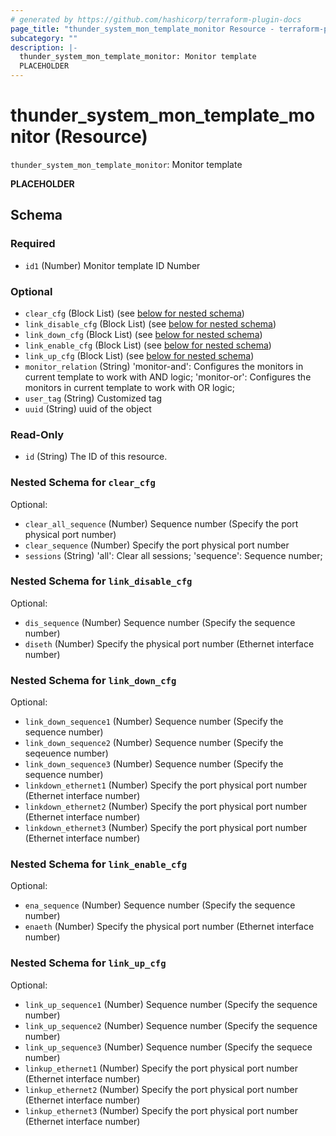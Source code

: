 ```yaml
---
# generated by https://github.com/hashicorp/terraform-plugin-docs
page_title: "thunder_system_mon_template_monitor Resource - terraform-provider-thunder"
subcategory: ""
description: |-
  thunder_system_mon_template_monitor: Monitor template
  PLACEHOLDER
---
```


# thunder_system_mon_template_monitor (Resource)

`thunder_system_mon_template_monitor`: Monitor template

__PLACEHOLDER__



<!-- schema generated by tfplugindocs -->
## Schema

### Required

- `id1` (Number) Monitor template ID Number

### Optional

- `clear_cfg` (Block List) (see [below for nested schema](#nestedblock--clear_cfg))
- `link_disable_cfg` (Block List) (see [below for nested schema](#nestedblock--link_disable_cfg))
- `link_down_cfg` (Block List) (see [below for nested schema](#nestedblock--link_down_cfg))
- `link_enable_cfg` (Block List) (see [below for nested schema](#nestedblock--link_enable_cfg))
- `link_up_cfg` (Block List) (see [below for nested schema](#nestedblock--link_up_cfg))
- `monitor_relation` (String) 'monitor-and': Configures the monitors in current template to work with AND logic; 'monitor-or': Configures the monitors in current template to work with OR logic;
- `user_tag` (String) Customized tag
- `uuid` (String) uuid of the object

### Read-Only

- `id` (String) The ID of this resource.

<a id="nestedblock--clear_cfg"></a>
### Nested Schema for `clear_cfg`

Optional:

- `clear_all_sequence` (Number) Sequence number (Specify the port physical port number)
- `clear_sequence` (Number) Specify the port physical port number
- `sessions` (String) 'all': Clear all sessions; 'sequence': Sequence number;


<a id="nestedblock--link_disable_cfg"></a>
### Nested Schema for `link_disable_cfg`

Optional:

- `dis_sequence` (Number) Sequence number (Specify the sequence number)
- `diseth` (Number) Specify the physical port number (Ethernet interface number)


<a id="nestedblock--link_down_cfg"></a>
### Nested Schema for `link_down_cfg`

Optional:

- `link_down_sequence1` (Number) Sequence number (Specify the sequence number)
- `link_down_sequence2` (Number) Sequence number (Specify the seqeuence number)
- `link_down_sequence3` (Number) Sequence number (Specify the sequence number)
- `linkdown_ethernet1` (Number) Specify the port physical port number (Ethernet interface number)
- `linkdown_ethernet2` (Number) Specify the port physical port number (Ethernet interface number)
- `linkdown_ethernet3` (Number) Specify the port physical port number (Ethernet interface number)


<a id="nestedblock--link_enable_cfg"></a>
### Nested Schema for `link_enable_cfg`

Optional:

- `ena_sequence` (Number) Sequence number (Specify the sequence number)
- `enaeth` (Number) Specify the physical port number (Ethernet interface number)


<a id="nestedblock--link_up_cfg"></a>
### Nested Schema for `link_up_cfg`

Optional:

- `link_up_sequence1` (Number) Sequence number (Specify the sequence number)
- `link_up_sequence2` (Number) Sequence number (Specify the sequence number)
- `link_up_sequence3` (Number) Sequence number (Specify the sequece number)
- `linkup_ethernet1` (Number) Specify the port physical port number (Ethernet interface number)
- `linkup_ethernet2` (Number) Specify the port physical port number (Ethernet interface number)
- `linkup_ethernet3` (Number) Specify the port physical port number (Ethernet interface number)


